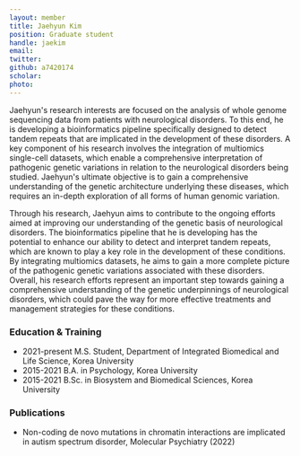 ```yaml
---
layout: member
title: Jaehyun Kim
position: Graduate student
handle: jaekim
email:
twitter:
github: a7420174
scholar: 
photo: 
---
```


Jaehyun's research interests are focused on the analysis of whole genome sequencing data from patients with neurological disorders. To this end, he is developing a bioinformatics pipeline specifically designed to detect tandem repeats that are implicated in the development of these disorders. A key component of his research involves the integration of multiomics single-cell datasets, which enable a comprehensive interpretation of pathogenic genetic variations in relation to the neurological disorders being studied. Jaehyun's ultimate objective is to gain a comprehensive understanding of the genetic architecture underlying these diseases, which requires an in-depth exploration of all forms of human genomic variation.

Through his research, Jaehyun aims to contribute to the ongoing efforts aimed at improving our understanding of the genetic basis of neurological disorders. The bioinformatics pipeline that he is developing has the potential to enhance our ability to detect and interpret tandem repeats, which are known to play a key role in the development of these conditions. By integrating multiomics datasets, he aims to gain a more complete picture of the pathogenic genetic variations associated with these disorders. Overall, his research efforts represent an important step towards gaining a comprehensive understanding of the genetic underpinnings of neurological disorders, which could pave the way for more effective treatments and management strategies for these conditions.

### Education & Training
- 2021-present M.S. Student, Department of Integrated Biomedical and Life Science, Korea University
- 2015-2021 B.A. in Psychology, Korea University
- 2015-2021 B.Sc. in Biosystem and Biomedical Sciences, Korea University

### Publications
- Non-coding de novo mutations in chromatin interactions are implicated in autism spectrum disorder, Molecular Psychiatry (2022)